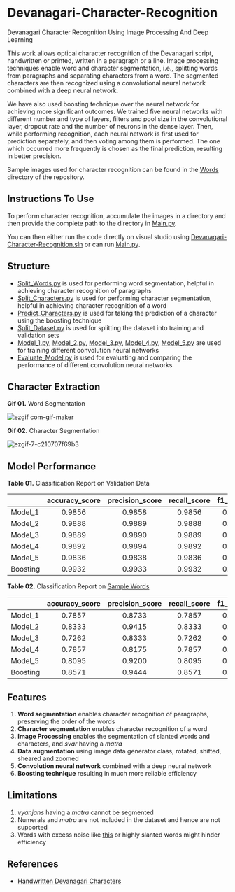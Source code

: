 # Devanagari-Character-Recognition
Devanagari Character Recognition Using Image Processing And Deep Learning

This work allows optical character recognition of the Devanagari script, handwritten or printed, written in a paragraph or a line. Image processing techniques enable word and character segmentation, i.e., splitting words from paragraphs and separating characters from a word. The segmented characters are then recognized using a convolutional neural network combined with a deep neural network.

We have also used boosting technique over the neural network for achieving more significant outcomes. We trained five neural networks with different number and type of layers, filters and pool size in the convolutional layer, dropout rate and the number of neurons in the dense layer. Then, while performing recognition, each neural network is first used for prediction separately, and then voting among them is performed. The one which occurred more frequently is chosen as the final prediction, resulting in better precision.

Sample images used for character recognition can be found in the [Words](https://github.com/milind-prajapat/Devanagari-Character-Recognition/tree/main/Words) directory of the repository.

## Instructions To Use
To perform character recognition, accumulate the images in a directory and then provide the complete path to the directory in [Main.py](https://github.com/milind-prajapat/Devanagari-Character-Recognition/blob/main/Main.py).

You can then either run the code directly on visual studio using [Devanagari-Character-Recognition.sln](https://github.com/milind-prajapat/Devanagari-Character-Recognition/blob/main/Devanagari-Character-Recognition.sln) or can run [Main.py](https://github.com/milind-prajapat/Devanagari-Character-Recognition/blob/main/Main.py).

## Structure
* [Split_Words.py](https://github.com/milind-prajapat/Devanagari-Character-Recognition/blob/main/Split_Words.py) is used for performing word segmentation, helpful in achieving character recognition of paragraphs
* [Split_Characters.py](https://github.com/milind-prajapat/Devanagari-Character-Recognition/blob/main/Split_Characters.py) is used for performing character segmentation, helpful in achieving character recognition of a word
* [Predict_Characters.py](https://github.com/milind-prajapat/Devanagari-Character-Recognition/blob/main/Predict_Characters.py) is used for taking the prediction of a character using the boosting technique
* [Split_Dataset.py](https://github.com/milind-prajapat/Devanagari-Character-Recognition/blob/main/Split_Dataset.py) is used for splitting the dataset into training and validation sets
* [Model_1.py](https://github.com/milind-prajapat/Devanagari-Character-Recognition/blob/main/Model_1.py), [Model_2.py](https://github.com/milind-prajapat/Devanagari-Character-Recognition/blob/main/Model_2.py), [Model_3.py](https://github.com/milind-prajapat/Devanagari-Character-Recognition/blob/main/Model_3.py), [Model_4.py](https://github.com/milind-prajapat/Devanagari-Character-Recognition/blob/main/Model_4.py), [Model_5.py](https://github.com/milind-prajapat/Devanagari-Character-Recognition/blob/main/Model_5.py) are used for training different convolution neural networks
* [Evaluate_Model.py](https://github.com/milind-prajapat/Devanagari-Character-Recognition/blob/main/Evaluate_Model.py) is used for evaluating and comparing the performance of different convolution neural networks

## Character Extraction
**Gif 01.** Word Segmentation 

![ezgif com-gif-maker](https://user-images.githubusercontent.com/64096036/119259092-2efce880-bbea-11eb-942d-b77ed8810993.gif)

**Gif 02.** Character Segmentation

![ezgif-7-c210707f69b3](https://user-images.githubusercontent.com/64096036/119255956-ed654100-bbdb-11eb-88cf-caa7ac835b59.gif)

## Model Performance

**Table 01.** Classification Report on Validation Data 

|  | accuracy_score | precision_score | recall_score | f1_score|
| --- | :---: | :---: | :---: | ---: |
| Model_1    |      0.9856     |      0.9858     |   0.9856  |  0.9856 |
| Model_2    |      0.9888     |      0.9889     |   0.9888  |  0.9888 |
| Model_3    |       0.9889    |       0.9890    |    0.9889 |   0.9889 |
| Model_4    |      0.9892     |      0.9894     |   0.9892   | 0.9892 |
| Model_5    |       0.9836    |       0.9838    |    0.9836  |  0.9836 |
| Boosting   |       0.9932    |       0.9933    |    0.9932  |  0.9932 |

**Table 02.** Classification Report on [Sample Words](https://github.com/milind-prajapat/Devanagari-Character-Recognition/tree/main/Words)

|  | accuracy_score | precision_score | recall_score | f1_score|
| --- | :---: | :---: | :---: | ---: |
Model_1      |     0.7857     |      0.8733   |     0.7857 |   0.8153
Model_2      |    0.8333      |     0.9415   |     0.8333  |  0.8701
Model_3      |     0.7262      |     0.8333   |     0.7262  |  0.7485
Model_4      |     0.7857     |      0.8175    |    0.7857  |  0.7895
Model_5      |     0.8095     |      0.9200    |    0.8095  |  0.8386
Boosting     |     0.8571      |     0.9444    |    0.8571  |  0.8862

## Features
1. **Word segmentation** enables character recognition of paragraphs, preserving the order of the words
2. **Character segmentation** enables character recognition of a word
3. **Image Processing** enables the segmentation of slanted words and characters, and *svar* having a *matra*
4. **Data augmentation** using image data generator class, rotated, shifted, sheared and zoomed
5. **Convolution neural network** combined with a deep neural network
6. **Boosting technique** resulting in much more reliable efficiency

## Limitations
1. *vyanjans* having a *matra* cannot be segmented
2. Numerals and *matra* are not included in the dataset and hence are not supported
3. Words with excess noise like [this](https://github.com/milind-prajapat/Devanagari-Character-Recognition/blob/main/Words/8.jpg) or highly slanted words might hinder efficiency

## References
* [Handwritten Devanagari Characters](https://drive.google.com/file/d/1kVn8-Cf1RnnePqfxpCnLSt1rxm2eSfh4/view?usp=sharing)

